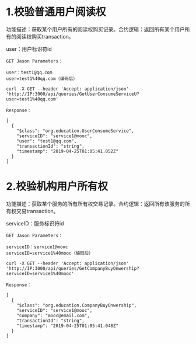 # 1.校验普通用户阅读权

功能描述：获取某个用户所有的阅读权购买记录。合约逻辑：返回所有某个用户所有的阅读权购买transaction。

user：用户标识符id

```
GET Jason Parameters：

user：test1@qq.com
user=test1%40qq.com（编码后）

curl -X GET --header 'Accept: application/json' 'http://IP:3000/api/queries/GetUserConsumeServiceU?user=test1%40qq.com'

Response：

[
  {
    "$class": "org.education.UserConsumeService",
    "serviceID": "service1@mooc",
    "user": "test1@qq.com",
    "transactionId": "string",
    "timestamp": "2019-04-25T01:05:41.052Z"
  }
]
```



# 2.校验机构用户所有权

功能描述：获取某个服务的所有所有权交易记录。合约逻辑：返回所有该服务的所有权交易transaction。

serviceID：服务标识符id

```
GET Jason Parameters：

serviceID：service1@mooc
serviceID=service1%40mooc（编码后）

curl -X GET --header 'Accept: application/json' 'http://IP:3000/api/queries/GetCompanyBuyOnwership?serviceID=service1%40mooc'

Response：

[
  {
    "$class": "org.education.CompanyBuyOnwership",
    "serviceID": "service1@mooc",
    "company": "mooc@email.com",
    "transactionId": "string",
    "timestamp": "2019-04-25T01:05:41.048Z"
  }
]

```
